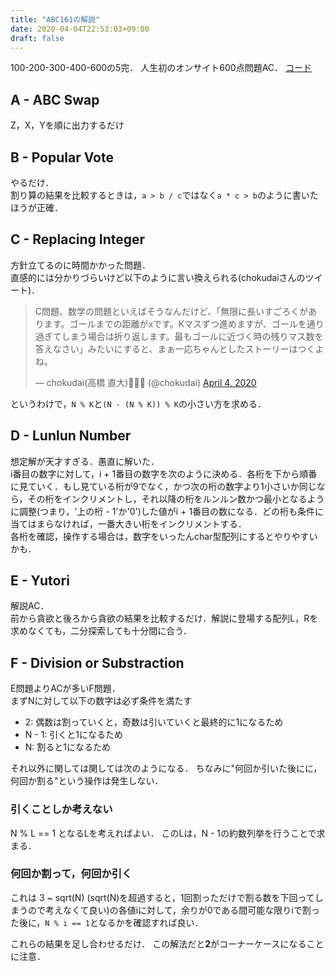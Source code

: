 ```yaml
---
title: "ABC161の解説"
date: 2020-04-04T22:53:03+09:00
draft: false
---
```


100-200-300-400-600の5完．
人生初のオンサイト600点問題AC．
[コード](https://github.com/T45K/kyopuro/tree/master/AtCoder/ABC/ABC161)

## A - ABC Swap
Z，X，Yを順に出力するだけ

## B - Popular Vote
やるだけ．<br>
割り算の結果を比較するときは，`a > b / c`ではなく`a * c > b`のように書いたほうが正確．

## C - Replacing Integer
方針立てるのに時間かかった問題．<br>
直感的には分かりづらいけど以下のように言い換えられる(chokudaiさんのツイート)．

<blockquote class="twitter-tweet"><p lang="ja" dir="ltr">C問題、数学の問題といえばそうなんだけど、「無限に長いすごろくがあります。ゴールまでの距離がxです。Kマスずつ進めますが、ゴールを通り過ぎてしまう場合は折り返します。最もゴールに近づく時の残りマス数を答えなさい」みたいにすると、まぁ一応ちゃんとしたストーリーはつくよね。</p>&mdash; chokudai(高橋 直大)🌸🍆🍡 (@chokudai) <a href="https://twitter.com/chokudai/status/1246435428476973063?ref_src=twsrc%5Etfw">April 4, 2020</a></blockquote> <script async src="https://platform.twitter.com/widgets.js" charset="utf-8"></script>

というわけで，`N % K`と`(N - (N % K)) % K`の小さい方を求める．

## D - Lunlun Number
想定解が天才すぎる．愚直に解いた．<br>
i番目の数字に対して，i + 1番目の数字を次のように決める．各桁を下から順番に見ていく．もし見ている桁が9でなく，かつ次の桁の数字より1小さいか同じなら，その桁をインクリメントし，それ以降の桁をルンルン数かつ最小となるように調整(つまり，'上の桁 - 1'か'0')した値がi + 1番目の数になる．どの桁も条件に当てはまらなければ，一番大きい桁をインクリメントする．<br>
各桁を確認，操作する場合は，数字をいったんchar型配列にするとやりやすいかも．

## E - Yutori
解説AC．<br>
前から貪欲と後ろから貪欲の結果を比較するだけ．解説に登場する配列L，Rを求めなくても，二分探索しても十分間に合う．

## F - Division or Substraction
E問題よりACが多いF問題．<br>
まずNに対して以下の数字は必ず条件を満たす
- 2: 偶数は割っていくと，奇数は引いていくと最終的に1になるため
- N - 1: 引くと1になるため
- N: 割ると1になるため

それ以外に関しては関しては次のようになる．
ちなみに"何回か引いた後にに，何回か割る"という操作は発生しない．

### 引くことしか考えない
N % L == 1 となるLを考えればよい．
このLは，N - 1の約数列挙を行うことで求まる．

### 何回か割って，何回か引く
これは 3 ~ sqrt(N) (sqrt(N)を超過すると，1回割っただけで割る数を下回ってしまうので考えなくて良い)の各値iに対して，余りが0である間可能な限りiで割った後に，`N % i == 1`となるかを確認すれば良い．

これらの結果を足し合わせるだけ．
この解法だと**2**がコーナーケースになることに注意．
